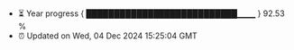 - ⏳ Year progress { ███████████████████████████▁▁▁ } 92.53 %
- ⏰ Updated on Wed, 04 Dec 2024 15:25:04 GMT

